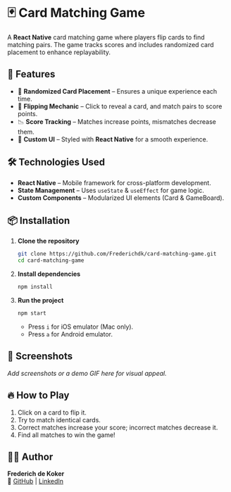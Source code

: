 # 🃏 Card Matching Game  

A **React Native** card matching game where players flip cards to find matching pairs. The game tracks scores and includes randomized card placement to enhance replayability.

## 🚀 Features  
- 🔄 **Randomized Card Placement** – Ensures a unique experience each time.  
- 🎴 **Flipping Mechanic** – Click to reveal a card, and match pairs to score points.  
- 📉 **Score Tracking** – Matches increase points, mismatches decrease them.  
- 🎨 **Custom UI** – Styled with **React Native** for a smooth experience.  

## 🛠️ Technologies Used  
- **React Native** – Mobile framework for cross-platform development.  
- **State Management** – Uses `useState` & `useEffect` for game logic.  
- **Custom Components** – Modularized UI elements (Card & GameBoard).  

## 📦 Installation  
1. **Clone the repository**  
   ```bash
   git clone https://github.com/Frederichdk/card-matching-game.git
   cd card-matching-game
   ```
2. **Install dependencies**  
   ```bash
   npm install
   ```
3. **Run the project**  
   ```bash
   npm start
   ```
   - Press `i` for iOS emulator (Mac only).  
   - Press `a` for Android emulator.  

## 📸 Screenshots  
_Add screenshots or a demo GIF here for visual appeal._  

## 🔥 How to Play  
1. Click on a card to flip it.  
2. Try to match identical cards.  
3. Correct matches increase your score; incorrect matches decrease it.  
4. Find all matches to win the game!  

## 👨‍💻 Author  
**Frederich de Koker**  
🔗 [GitHub](https://github.com/Frederichdk) | [LinkedIn](https://www.linkedin.com/in/frederich-de-koker/)  
